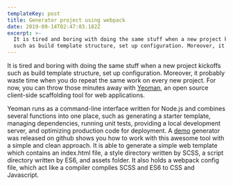 ```yaml
---
templateKey: post
title: Generator project using webpack
date: 2019-09-14T02:47:03.182Z
excerpt: >-
  It is tired and boring with doing the same stuff when a new project kickoffs
  such as build template structure, set up configuration. Moreover, it
---
```

It is tired and boring with doing the same stuff when a new project kickoffs such as build template structure, set up configuration. Moreover, it probably waste time when you do repeat the same work on every new project. For now, you can throw those minutes away with [Yeoman](http://yeoman.io), an open source client-side scaffolding tool for web applications.

Yeoman runs as a command-line interface written for Node.js and combines several functions into one place, such as generating a starter template, managing dependencies, running unit tests, providing a local development server, and optimizing production code for deployment. A [demo](https://github.com/hieu-tn/generator-webpack) generator was released on github shows you how to work with this awesome tool with a simple and clean approach. It is able to generate a simple web template which contains an index.html file, a style directory written by SCSS, a script directory written by ES6, and assets folder. It also holds a webpack config file, which act like a compiler compiles SCSS and ES6 to CSS and Javascript.
